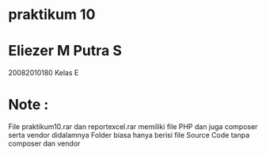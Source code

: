 # praktikum 10
# Eliezer M Putra S
20082010180
Kelas E
# Note : 
File praktikum10.rar dan reportexcel.rar memiliki file PHP dan juga composer serta vendor didalamnya
Folder biasa hanya berisi file Source Code tanpa composer dan vendor
